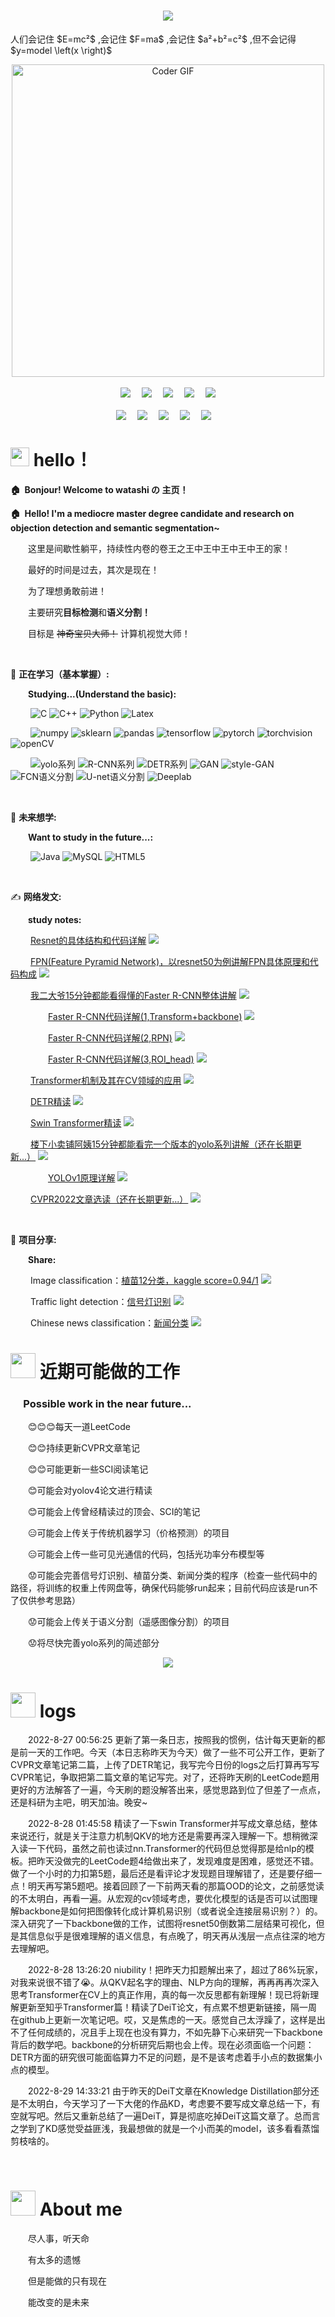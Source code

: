 

<!-- 动态打字效果 -->
<h1 align="center">
    <img src="https://readme-typing-svg.herokuapp.com/?lines=小卢今天摸鱼了吗？;小卢今天有在为了梦想努力学习吗？&center=true&size=24">
  </a>
</h1>
<p>人们会记住 $E=mc²$ ,会记住 $F=ma$ ,会记住 $a²+b²=c²$ ,但不会记得 $y=model \left(x \right)$ </p>



<!-- 敲代码的图片 -->
<div align="center" ><img src="https://media.giphy.com/media/SWoSkN6DxTszqIKEqv/giphy.gif" alt="Coder GIF" width="500"></div>
<br>


<!-- 个人资料徽标 -->
<div align="center">
  <a href="https://github.com/divided-by-7/"><img src="https://img.shields.io/badge/website-%E4%B8%AA%E4%BA%BA%E7%BD%91%E7%AB%99-black"></a>&emsp;
  <a href="https://space.bilibili.com/3100497"><img src="https://img.shields.io/badge/bilibili-B%E7%AB%99-ff69b4"></a>&emsp;
  <a href="https://www.zhihu.com/people/divided7"><img src="https://img.shields.io/badge/zhihu-%E7%9F%A5%E4%B9%8E-9cf"></a>&emsp;
  <a href="https://leetcode.cn/u/divided-by-7/"><img src="https://img.shields.io/badge/LeetCode-%E5%8A%9B%E6%89%A3-orange"></a>&emsp;
  <img src="https://visitor-badge.glitch.me/badge?page_id=divided-by-7" /> </div>

<br>
<div align="center">
  <img src="https://img.shields.io/badge/-快速访问-->-white"></a>&emsp;
  <a href="https://www.kaggle.com/"><img src="https://img.shields.io/badge/K-Kaggle-blue"></a>&emsp;
  <a href="https://openaccess.thecvf.com/menu"><img src="https://img.shields.io/badge/CvF-CVF-blue"></a>&emsp;
  <a href="https://paperswithcode.com/"><img src="https://img.shields.io/badge/P-PaperWithCode-blue"></a>&emsp;
  <a href="https://scholar.google.com/"><img src="https://img.shields.io/badge/G-GoogleScholar-blue"></a>&emsp;

<div align="left">  

#  <img src="https://emojis.slackmojis.com/emojis/images/1588315024/8823/hyperkitty.gif?1588315024" width="30" /> hello！</h2> 

<!-- 个人简介 -->

<b>🏠&nbsp;&nbsp;Bonjour! Welcome to watashi の 主页！</b>

<b>🏠&nbsp;&nbsp;Hello! I'm a mediocre master degree candidate and research on objection detection and semantic segmentation~ </b>
<p>&emsp;&emsp;这里是间歇性躺平，持续性内卷的卷王之王中王中王中王中王的家！</p>
<p>&emsp;&emsp;最好的时间是过去，其次是现在！</p>
<p>&emsp;&emsp;为了理想勇敢前进！</p>
<p>&emsp;&emsp;主要研究<b>目标检测</b>和<b>语义分割！</b></p>
<p>&emsp;&emsp;目标是 <s>神奇宝贝大师！</s> 计算机视觉大师！</p>
<br>

💪 <b>正在学习（基本掌握）:</b>

&emsp;&emsp;<b>Studying...(Understand the basic):</b>
  
&emsp;&emsp;
![C](https://img.shields.io/badge/C-%2300599C.svg?style=flat-square&logo=c&logoColor=white)
![C++](https://img.shields.io/badge/-C++-00599C?style=flat-square&logo=c)
![Python](https://img.shields.io/badge/-Python-pink?style=flat-square&logo=Python)
![Latex](https://img.shields.io/badge/-LaTeX-red?style=flat-square&logo=LaTeX)
  
&emsp;&emsp;
![numpy](https://img.shields.io/badge/-numpy-green)
![sklearn](https://img.shields.io/badge/-sklearn-yellowgreen)
![pandas](https://img.shields.io/badge/-pandas-yellow)
![tensorflow](https://img.shields.io/badge/-tensorflow-orange)
![pytorch](https://img.shields.io/badge/-pytorch-red)
![torchvision](https://img.shields.io/badge/-torchvision-lightgrey)
![openCV](https://img.shields.io/badge/-openCV-blue)
  
  
&emsp;&emsp;
![yolo系列](https://img.shields.io/badge/1-yolo%E7%B3%BB%E5%88%97-blueviolet)
![R-CNN系列](https://img.shields.io/badge/2-R--CNN%E7%B3%BB%E5%88%97-blueviolet)
![DETR系列](https://img.shields.io/badge/3-DETR%E7%B3%BB%E5%88%97-blueviolet)
![GAN](https://img.shields.io/badge/4-GAN-blueviolet)
![style-GAN](https://img.shields.io/badge/5-style--GAN-blueviolet)
![FCN语义分割](https://img.shields.io/badge/6-FCN%EF%BC%88%E8%AF%AD%E4%B9%89%E5%88%86%E5%89%B2%EF%BC%89-blueviolet)
![U-net语义分割](https://img.shields.io/badge/7-U--net-blueviolet)
![Deeplab](https://img.shields.io/badge/8-Deeplab-blueviolet)

<br>

🧠 <b>未来想学:</b>

&emsp;&emsp;<b>Want to study in the future...:</b>
  
&emsp;&emsp;
![Java](https://img.shields.io/badge/-java-yellow?style=flat-square&logo=java)
![MySQL](https://img.shields.io/badge/mysql-%2300f.svg?style=flat-square&logo=mysql&logoColor=white)
![HTML5](https://img.shields.io/badge/-HTML5-E34F26?style=flat-square&logo=html5&logoColor=white)

<br>

✍️ <b>网络发文:</b>

&emsp;&emsp;<b>study notes:</b>

&emsp;&emsp;
<a href="https://zhuanlan.zhihu.com/p/545845730">Resnet的具体结构和代码详解</a>
<img src="https://img.shields.io/badge/in-%E7%9F%A5%E4%B9%8E-blue"></a>&emsp;

&emsp;&emsp;
<a href="https://zhuanlan.zhihu.com/p/546131715">FPN(Feature Pyramid Network)，以resnet50为例讲解FPN具体原理和代码构成</a>
<img src="https://img.shields.io/badge/in-%E7%9F%A5%E4%B9%8E-blue"></a>&emsp;

&emsp;&emsp;
<a href="https://zhuanlan.zhihu.com/p/551693219">我二大爷15分钟都能看得懂的Faster R-CNN整体讲解</a>
<img src="https://img.shields.io/badge/in-%E7%9F%A5%E4%B9%8E-blue"></a>&emsp;

&emsp;&emsp;&emsp;&emsp;
<a href="https://zhuanlan.zhihu.com/p/548520195">Faster R-CNN代码详解(1,Transform+backbone)</a>
<img src="https://img.shields.io/badge/in-%E7%9F%A5%E4%B9%8E-blue"></a>&emsp;

&emsp;&emsp;&emsp;&emsp;
<a href="https://zhuanlan.zhihu.com/p/549820030">Faster R-CNN代码详解(2,RPN)</a>
<img src="https://img.shields.io/badge/in-%E7%9F%A5%E4%B9%8E-blue"></a>&emsp;

&emsp;&emsp;&emsp;&emsp;
<a href="https://zhuanlan.zhihu.com/p/552217122">Faster R-CNN代码详解(3,ROI_head)</a>
<img src="https://img.shields.io/badge/in-%E7%9F%A5%E4%B9%8E-blue"></a>&emsp;

&emsp;&emsp;
<a href="https://zhuanlan.zhihu.com/p/554227321">Transformer机制及其在CV领域的应用</a>
<img src="https://img.shields.io/badge/in-%E7%9F%A5%E4%B9%8E-blue"></a>&emsp;

&emsp;&emsp;
<a href="https://zhuanlan.zhihu.com/p/558309940">DETR精读</a>
<img src="https://img.shields.io/badge/in-%E7%9F%A5%E4%B9%8E-blue"></a>&emsp;


&emsp;&emsp;
<a href="https://zhuanlan.zhihu.com/p/558416098">Swin Transformer精读</a>
<img src="https://img.shields.io/badge/in-%E7%9F%A5%E4%B9%8E-blue"></a>&emsp;


&emsp;&emsp;
<a href="https://zhuanlan.zhihu.com/p/554227321">楼下小卖铺阿姨15分钟都能看完一个版本的yolo系列讲解（还在长期更新...）</a>
<img src="https://img.shields.io/badge/in-%E7%9F%A5%E4%B9%8E-blue"></a>&emsp;

&emsp;&emsp;&emsp;&emsp;
<a href="https://github.com/divided-by-7/yolov1">YOLOv1原理详解</a>
</a><img src="https://img.shields.io/badge/in-Github-black"></a>&emsp;

&emsp;&emsp;
<a href="https://zhuanlan.zhihu.com/p/557221372">CVPR2022文章选读（还在长期更新...）</a>
<a href="https://www.zhihu.com/people/divided7"><img src="https://img.shields.io/badge/in-%E7%9F%A5%E4%B9%8E-blue"></a>&emsp;

<br>

💬 <b>项目分享:</b>

&emsp;&emsp;<b>Share:</b>

&emsp;&emsp;
Image classification：<a href="https://github.com/divided-by-7/image-classification">植苗12分类，kaggle score=0.94/1</a>
</a><img src="https://img.shields.io/badge/in-Github-black"></a>&emsp;

&emsp;&emsp;
Traffic light detection：<a href="https://github.com/divided-by-7/Traffic-light-detection">信号灯识别</a>
</a><img src="https://img.shields.io/badge/in-Github-black"></a>&emsp;

&emsp;&emsp;
Chinese news classification：<a href="https://github.com/divided-by-7/news-classifcation">新闻分类</a>
</a><img src="https://img.shields.io/badge/in-Github-black"></a>&emsp;

# <img height="40" src="https://raw.githubusercontent.com/innng/innng/master/assets/kyubey.gif"/> 近期可能做的工作 </h2> 
### &emsp; Possible work in the near future...
<p>&emsp;&emsp;😊😊😊每天一道LeetCode</p>
<p>&emsp;&emsp;😊😊持续更新CVPR文章笔记</p>
<p>&emsp;&emsp;😊😊可能更新一些SCI阅读笔记</p>
<p>&emsp;&emsp;😊可能会对yolov4论文进行精读</p>
<p>&emsp;&emsp;😊可能会上传曾经精读过的顶会、SCI的笔记</p>
<p>&emsp;&emsp;😑可能会上传关于传统机器学习（价格预测）的项目</p>
<p>&emsp;&emsp;😑可能会上传一些可见光通信的代码，包括光功率分布模型等</p>
<p>&emsp;&emsp;😟可能会完善信号灯识别、植苗分类、新闻分类的程序（检查一些代码中的路径，将训练的权重上传网盘等，确保代码能够run起来；目前代码应该是run不了仅供参考思路）</p>
<p>&emsp;&emsp;😟可能会上传关于语义分割（遥感图像分割）的项目</p>
<p>&emsp;&emsp;😟将尽快完善yolo系列的简述部分</p>


<!-- 贪吃蛇代码贡献图 -->
<div align="center"><img src="https://cdn.jsdelivr.net/gh/sun0225SUN/sun0225SUN/contribution-snake/github-contribution-grid-snake.svg" /></div> 

<!-- logs -->
# <img height="40" src="https://user-images.githubusercontent.com/5713670/87202985-820dcb80-c2b6-11ea-9f56-7ec461c497c3.gif"/> logs </h2> 
<p>&emsp;&emsp;2022-8-27 00:56:25 更新了第一条日志，按照我的惯例，估计每天更新的都是前一天的工作吧。今天（本日志称昨天为今天）做了一些不可公开工作，更新了CVPR文章笔记第二篇，上传了DETR笔记，我写完今日份的logs之后打算再写写CVPR笔记，争取把第二篇文章的笔记写完。对了，还将昨天刷的LeetCode题用更好的方法解答了一遍，今天刷的题没解答出来，感觉思路到位了但差了一点点，还是科研为主吧，明天加油。晚安~</p>
<p>&emsp;&emsp;2022-8-28 01:45:58 精读了一下swin Transformer并写成文章总结，整体来说还行，就是关于注意力机制QKV的地方还是需要再深入理解一下。想稍微深入读一下代码，虽然之前也读过nn.Transformer的代码但总觉得那是给nlp的模板。把昨天没做完的LeetCode题4给做出来了，发现难度是困难，感觉还不错。做了一个小时的力扣第5题，最后还是看评论才发现题目理解错了，还是要仔细一点！明天再写第5题吧。接着回顾了一下前两天看的那篇OOD的论文，之前感觉读的不太明白，再看一遍。从宏观的cv领域考虑，要优化模型的话是否可以试图理解backbone是如何把图像转化成计算机易识别（或者说全连接层易识别？）的。深入研究了一下backbone做的工作，试图将resnet50倒数第二层结果可视化，但是其信息似乎是很难理解的语义信息，有点晚了，明天再从浅层一点点往深的地方去理解吧。</p>
<p>&emsp;&emsp;2022-8-28 13:26:20 niubility！把昨天力扣题解出来了，超过了86%玩家，对我来说很不错了😭。从QKV起名字的理由、NLP方向的理解，再再再再次深入思考Transformer在CV上的真正作用，真的每一次反思都有新理解！现已将新理解更新至知乎Transformer篇！精读了DeiT论文，有点累不想更新链接，隔一周在github上更新一次笔记吧。哎，又是焦虑的一天。感觉自己太浮躁了，这样是出不了任何成绩的，况且手上现在也没有算力，不如先静下心来研究一下backbone背后的数学吧。backbone的分析研究后期也会上传。现在必须面临一个问题：DETR方面的研究很可能面临算力不足的问题，是不是该考虑着手小点的数据集小点的模型。</p>
<p>&emsp;&emsp;2022-8-29 14:33:21 由于昨天的DeiT文章在Knowledge Distillation部分还是不太明白，今天学习了一下大佬的作品KD，考虑要不要写成文章总结一下，有空就写吧。然后又重新总结了一遍DeiT，算是彻底吃掉DeiT这篇文章了。总而言之学到了KD感觉受益匪浅，我最想做的就是一个小而美的model，该多看看蒸馏剪枝啥的。</p>

<p>&emsp;&emsp;</p>

<!-- About me -->
# <img height="40" src="https://github.com/SP-XD/SP-XD/blob/main/images/linux_rounded.gif"/> About me </h2> 
<p>&emsp;&emsp;尽人事，听天命</p>
<p>&emsp;&emsp;有太多的遗憾</p>
<p>&emsp;&emsp;但是能做的只有现在</p>
<p>&emsp;&emsp;能改变的是未来</p>


    

    
    
    
    
    
    
<!--
**divided-by-7/divided-by-7** is a ✨ _special_ ✨ repository because its `README.md` (this file) appears on your GitHub profile.

Here are some ideas to get you started:

- 🔭 I’m currently working on ...
- 🌱 I’m currently learning ...
- 👯 I’m looking to collaborate on ...
- 🤔 I’m looking for help with ...
- 💬 Ask me about ...
- 📫 How to reach me: ...
- 😄 Pronouns: ...
- ⚡ Fun fact: ...
😄 😆 😊 😃 ☺️ 😏 😍 😘 😚 😳 😌 😆 😁 😉 😜 😝 😀 😗 😙 😛 😴 😟 😦 😧 😮 😬 😕 😯 😑 😒 😅 😓 😥 😩 😔 😞 😖 😨 😰 😣 😢 😭 😂 😲 😱 😫 😠 😡 😤 😪 😋 😷 😎 😵 👿 😈 😐 😶 😇 👽 💛 💙 💜 ❤️ 💚 💔 💓 💗 💕 💞 💘 💖 ✨ ⭐ 🌟 💫 💥 💥 💢 ❗ ❓ ❕ ❔ 💤 💨 💦 🎶 🎵 🔥 💩 💩 💩 👍 👍 👎 👎 👌 👊 👊 ✊ ✌️ 👋 ✋ ✋ 👐 ☝️ 👇 👈 👉 🙌 🙏 👆 👏 💪 🤘 🖕 🏃 🏃 👫 👪 👬 👭 💃 👯 🙆‍♀️ 🙅 💁 🙋 👰‍♀️ 🙎 🙍 🙇 💑 💆 💇 💅 👦 👧 👩 👨 👶 👵 👴 👱 👲 👳‍♂️ 👷 👮 👼 👸 😺 😸 😻 😽 😼 🙀 😿 😹 😾 👹 👺 🙈 🙉 🙊 💂‍♂️ 💀 🐾 👄 💋 💧 👂 👀 👃 👅 💌 👤 👥 💬 💭
☀️ ☔ ☁️ ❄️ ⛄ ⚡ 🌀 🌁 🌊 🐱 🐶 🐭 🐹 🐰 🐺 🐸 🐯 🐨 🐻 🐷 🐽 🐮 🐗 🐵 🐒 🐴 🐎 🐫 🐑 🐘 🐼 🐍 🐦 🐤 🐥 🐣 🐔 🐧 🐢 🐛 🐝 🐜 🪲 🐌 🐙 🐠 🐟 🐳 🐋 🐬 🐄 🐏 🐀 🐃 🐅 🐇 🐉 🐐 🐓 🐕 🐖 🐁 🐂 🐲 🐡 🐊 🐪 🐆 🐈 🐩 🐾 💐 🌸 🌷 🍀 🌹 🌻 🌺 🍁 🍃 🍂 🌿 🍄 🌵 🌴 🌲 🌳 🌰 🌱 🌼 🌾 🐚 🌐 🌞 🌝 🌚 🌑 🌒 🌓 🌔 🌕 🌖 🌗 🌘 🌜 🌛 🌙 🌍 🌎 🌏 🌋 🌌 ⛅
🎍 💝 🎎 🎒 🎓 🎏 🎆 🎇 🎐 🎑 🎃 👻 🎅 🎄 🎁 🔔 🔕 🎋 🎉 🎊 🎈 🔮 💿 📀 💾 📷 📹 🎥 💻 📺 📱 ☎️ ☎️ 📞 📟 📠 💽 📼 🔉 🔈 🔇 📢 📣 ⌛ ⏳ ⏰ ⌚ 📻 📡 ➿ 🔍 🔎 🔓 🔒 🔏 🔐 🔑 💡 🔦 🔆 🔅 🔌 🔋 📲 📧 📫 📮 🛀 🛁 🚿 🚽 🔧 🔩 🔨 💺 💰 💴 💵 💷 💶 💳 💸 📧 📥 📤 ✉️ 📨 📯 📪 📬 📭 📦 🚪 🚬 💣 🔫 🔪 💊 💉 📄 📃 📑 📊 📈 📉 📜 📋 📆 📅 📇 📁 📂 ✂️ 📌 📎 ✒️ ✏️ 📏 📐 📕 📗 📘 📙 📓 📔 📒 📚 🔖 📛 🔬 🔭 📰 🏈 🏀 ⚽ ⚾ 🎾 🎱 🎱 🏉 🎳 ⛳ 🚵 🚴 🏇 🏂 🏊 🏄 🎿 ♠️ ♥️ ♣️ ♦️ 💎 💍 🏆 🎼 🎹 🎻 👾 🎮 🃏 🎴 🎲 🎯 🀄 🎬 📝 📝 📖 🎨 🎤 🎧 🎺 🎷 🎸 👞 👡 👠 💄 👢 👕 👕 👔 👚 👗 🎽 👖 👘 👙 🎀 🎩 👑 👒 👞 🌂 💼 👜 👝 👛 👓 🎣 ☕ 🍵 🍶 🍼 🍺 🍻 🍸 🍹 🍷 🍴 🍕 🍔 🍟 🍗 🍖 🍝 🍛 🍤 🍱 🍣 🍥 🍙 🍘 🍚 🍜 🍲 🍢 🍡 🥚 🍞 🍩 🍮 🍦 🍨 🍧 🎂 🍰 🍪 🍫 🍬 🍭 🍯 🍎 🍏 🍊 🍋 🍒 🍇 🍉 🍓 🍑 🍈 🍌 🍐 🍍 🍠 🍆 🍅 🌽
🏠 🏡 🏫 🏢 🏣 🏥 🏦 🏪 🏩 🏨 💒 ⛪ 🏬 🏤 🌇 🌆 🏯 🏰 ⛺ 🏭 🗼 🗾 🗻 🌄 🌅 🌠 🗽 🌉 🎠 🌈 🎡 ⛲ 🎢 🚢 🚤 ⛵ ⛵ 🚣 ⚓ 🚀 ✈️ 🚁 🚂 🚊 🚞 🚲 🚡 🚟 🚠 🚜 🚙 🚘 🚗 🚗 🚕 🚖 🚛 🚌 🚍 🚨 🚓 🚔 🚒 🚑 🚐 🚚 🚋 🚉 🚆 🚅 🚄 🚈 🚝 🚃 🚎 🎫 ⛽ 🚦 🚥 ⚠️ 🚧 🔰 🏧 🎰 🚏 💈 ♨️ 🏁 🎌 🏮 🗿 🎪 🎭 📍 🚩 🇯🇵 🇰🇷 🇨🇳 🇺🇸 🇫🇷 🇪🇸 🇮🇹 🇷🇺 🇬🇧 🇬🇧 🇩🇪
1️⃣ 2️⃣ 3️⃣ 4️⃣ 5️⃣ 6️⃣ 7️⃣ 8️⃣ 9️⃣ 🔟 🔢 0️⃣ #️⃣ 🔣 ◀️ ⬇️ ▶️ ⬅️ 🔠 🔡 🔤 ↙️ ↘️ ➡️ ⬆️ ↖️ ↗️ ⏬ ⏫ 🔽 ⤵️ ⤴️ ↩️ ↪️ ↔️ ↕️ 🔼 🔃 🔄 ⏪ ⏩ ℹ️ 🆗 🔀 🔁 🔂 🆕 🔝 🆙 🆒 🆓 🆖 🎦 🈁 📶 🈹 🈴 🈺 🈯 🈷️ 🈶 🈵 🈚 🈸 🈳 🈲 🈂️ 🚻 🚹 🚺 🚼 🚭 🅿️ ♿ 🚇 🛄 🉑 🚾 🚰 🚮 ㊙️ ㊗️ Ⓜ️ 🛂 🛅 🛃 🉐 🆑 🆘 🆔 🚫 🔞 📵 🚯 🚱 🚳 🚷 🚸 ⛔ ✳️ ❇️ ✴️ 💟 🆚 📳 📴 💹 💱 ♈ ♉ ♊ ♋ ♌ ♍ ♎ ♏ ♐ ♑ ♒ ♓ ⛎ 🔯 ❎ 🅰️ 🅱️ 🆎 🅾️ 💠 ♻️ 🔚 🔙 🔛 🔜 🕐 🕜 🕙 🕥 🕚 🕦 🕛 🕧 🕑 🕝 🕒 🕞 🕓 🕟 🕔 🕠 🕕 🕡 🕖 🕢 🕗 🕣 🕘 🕤 💲 ©️ ®️ ™️ ❌ ❗ ‼️ ⁉️ ⭕ ✖️ ➕ ➖ ➗ 💮 💯 ✔️ ☑️ 🔘 🔗 ➰ 〰️ 〽️ 🔱 ▪️ ▫️ ◾ ◽ ◼️ ◻️ ⬛ ⬜ ✅ 🔲 🔳 ⚫ ⚪ 🔴 🔵 🔷 🔶 🔹 🔸 🔺 🔻
-->
